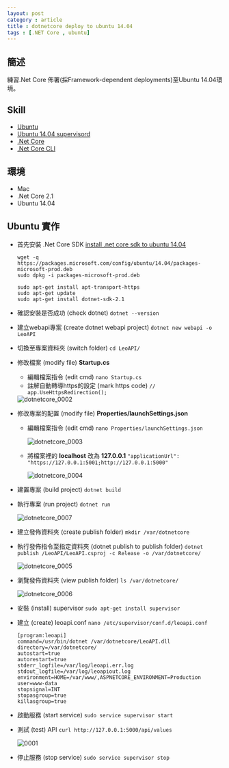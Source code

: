 ```yaml
---
layout: post
category : article
title : dotnetcore deploy to ubuntu 14.04
tags : [.NET Core , ubuntu]
---
```


## 簡述 
練習.Net Core 佈署(採Framework-dependent deployments)至Ubuntu 14.04環境。

## Skill
- [Ubuntu](http://wiki.ubuntu-tw.org/index.php?title=%E9%A6%96%E9%A0%81)
- [Ubuntu 14.04 supervisord](https://github.com/aspnet/Docs/blob/e9c1419175c4dd7e152df3746ba1df5935aaafd5/aspnetcore/publishing/linuxproduction.md#installing-supervisor)
- [.Net Core](https://docs.microsoft.com/zh-tw/dotnet/core/index)
- [.Net Core CLI](https://docs.microsoft.com/zh-tw/dotnet/core/tools/index?tabs=netcore2x)

## 環境
- Mac
- .Net Core 2.1
- Ubuntu 14.04

## Ubuntu 實作
- 首先安裝 .Net Core SDK [install .net core sdk to ubuntu 14.04](https://www.microsoft.com/net/download/linux-package-manager/ubuntu14-04/sdk-current)

    ```
    wget -q https://packages.microsoft.com/config/ubuntu/14.04/packages-microsoft-prod.deb
    sudo dpkg -i packages-microsoft-prod.deb
    ```

    ```
    sudo apt-get install apt-transport-https
    sudo apt-get update
    sudo apt-get install dotnet-sdk-2.1
    ```
    
- 確認安裝是否成功 (check dotnet) `dotnet --version` 
- 建立webapi專案 (create dotnet webapi project) `dotnet new webapi -o LeoAPI`
- 切換至專案資料夾 (switch folder) `cd LeoAPI/`
- 修改檔案 (modify file) **Startup.cs** 
    - 編輯檔案指令 (edit cmd) `nano Startup.cs`
    - 註解自動轉導https的設定 (mark https code) `// app.UseHttpsRedirection();`

    <img class="img-responsive" src="{{ site.url }}/assets/images/posts/20180901/dotnetcore_0002.jpg" alt="dotnetcore_0002"/>

- 修改專案的配置 (modify file) **Properties/launchSettings.json**
    - 編輯檔案指令 (edit cmd) `nano Properties/launchSettings.json `

        <img class="img-responsive" src="{{ site.url }}/assets/images/posts/20180901/dotnetcore_0003.jpg" alt="dotnetcore_0003"/>

    - 將檔案裡的 **localhost** 改為 **127.0.0.1** `"applicationUrl": "https://127.0.0.1:5001;http://127.0.0.1:5000"`

        <img class="img-responsive" src="{{ site.url }}/assets/images/posts/20180901/dotnetcore_0004.jpg" alt="dotnetcore_0004"/>
    
- 建置專案 (build project)  `dotnet build`
- 執行專案 (run project) `dotnet run`

    <img class="img-responsive" src="{{ site.url }}/assets/images/posts/20180901/dotnetcore_0007.jpg" alt="dotnetcore_0007"/>

- 建立發佈資料夾 (create publish folder) `mkdir /var/dotnetcore`
- 執行發佈指令至指定資料夾 (dotnet publish to publish folder) `dotnet publish /LeoAPI/LeoAPI.csproj -c Release -o /var/dotnetcore/`

    <img class="img-responsive" src="{{ site.url }}/assets/images/posts/20180901/dotnetcore_0005.jpg" alt="dotnetcore_0005"/>

- 瀏覽發佈資料夾 (view publish folder) `ls /var/dotnetcore/`

    <img class="img-responsive" src="{{ site.url }}/assets/images/posts/20180901/dotnetcore_0006.jpg" alt="dotnetcore_0006"/>

- 安裝 (install) supervisor `sudo apt-get install supervisor`
- 建立 (create) leoapi.conf `nano /etc/supervisor/conf.d/leoapi.conf`

    ```
    [program:leoapi]
    command=/usr/bin/dotnet /var/dotnetcore/LeoAPI.dll
    directory=/var/dotnetcore/
    autostart=true
    autorestart=true
    stderr_logfile=/var/log/leoapi.err.log
    stdout_logfile=/var/log/leoapiout.log
    environment=HOME=/var/www/,ASPNETCORE_ENVIRONMENT=Production
    user=www-data
    stopsignal=INT
    stopasgroup=true
    killasgroup=true
    ```
- 啟動服務 (start service) `sudo service supervisor start`
- 測試 (test) API `curl http://127.0.0.1:5000/api/values`

    <img class="img-responsive" src="{{ site.url }}/assets/images/posts/20180901/ubuntu_0002.jpg" alt="0001"/>
- 停止服務 (stop service) `sudo service supervisor stop`